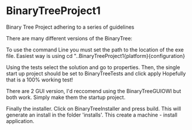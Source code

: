 # BinaryTreeProject1
Binary Tree Project adhering to a series of guidelines

There are many different versions of the BinaryTree:

To use the command Line you must set the path to the location of the exe file.
Easiest way is using cd "..BinaryTreeProject1\{platform}\{configuration} 

Using the tests select the solution and go to properties.
Then, the single start up project should be set to BinaryTreeTests and click apply
Hopefully that is a 100% working test!

There are 2 GUI version, I'd reccomend using the BinaryTreeGUIOWl but both work. Simply make them the startup project. 

Finally the installer. Click on BinaryTreeInstaller and press build. This will generate an install in the folder 'installs'. This create a machine - install application.  